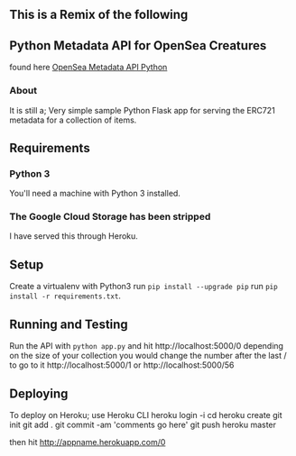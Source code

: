 ## This is a Remix of the following
## Python Metadata API for OpenSea Creatures
found here [OpenSea Metadata API Python](https://github.com/ProjectOpenSea/metadata-api-python)

### About
It is still a;
Very simple sample Python Flask app for serving the ERC721 metadata for a collection of items.

## Requirements

### Python 3

You'll need a machine with Python 3 installed.

### The Google Cloud Storage has been stripped

I have served this through Heroku.

## Setup

Create a virtualenv with Python3
run `pip install --upgrade pip`
run `pip install -r requirements.txt`.

## Running and Testing

Run the API with `python app.py` and hit http://localhost:5000/0
depending on the size of your collection
you would change the number after the last / to go to it
http://localhost:5000/1 or http://localhost:5000/56

## Deploying

To deploy on Heroku;
use Heroku CLI
heroku login -i
cd <to this main directory>
heroku create
git init
git add .
git commit -am 'comments go here'
git push heroku master

then hit http://appname.herokuapp.com/0

